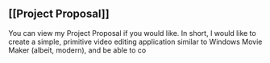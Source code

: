 ## [[Project Proposal]]
You can view my Project Proposal if you would like.
In short, I would like to create a simple, primitive video editing application similar to Windows Movie Maker (albeit, modern), and be able to co